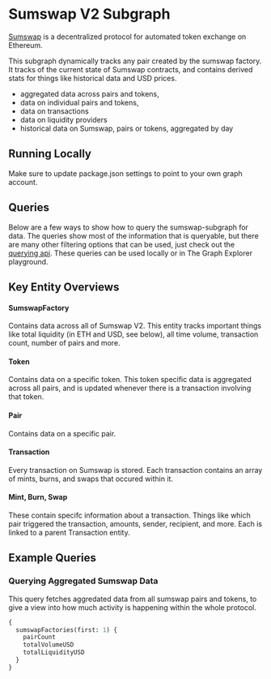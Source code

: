 # Sumswap V2 Subgraph

[Sumswap](https://sumswap.org/) is a decentralized protocol for automated token exchange on Ethereum.

This subgraph dynamically tracks any pair created by the sumswap factory. It tracks of the current state of Sumswap contracts, and contains derived stats for things like historical data and USD prices.

- aggregated data across pairs and tokens,
- data on individual pairs and tokens,
- data on transactions
- data on liquidity providers
- historical data on Sumswap, pairs or tokens, aggregated by day

## Running Locally

Make sure to update package.json settings to point to your own graph account.

## Queries

Below are a few ways to show how to query the sumswap-subgraph for data. The queries show most of the information that is queryable, but there are many other filtering options that can be used, just check out the [querying api](https://thegraph.com/docs/graphql-api). These queries can be used locally or in The Graph Explorer playground.

## Key Entity Overviews

#### SumswapFactory

Contains data across all of Sumswap V2. This entity tracks important things like total liquidity (in ETH and USD, see below), all time volume, transaction count, number of pairs and more.

#### Token

Contains data on a specific token. This token specific data is aggregated across all pairs, and is updated whenever there is a transaction involving that token.

#### Pair

Contains data on a specific pair.

#### Transaction

Every transaction on Sumswap is stored. Each transaction contains an array of mints, burns, and swaps that occured within it.

#### Mint, Burn, Swap

These contain specifc information about a transaction. Things like which pair triggered the transaction, amounts, sender, recipient, and more. Each is linked to a parent Transaction entity.

## Example Queries

### Querying Aggregated Sumswap Data

This query fetches aggredated data from all sumswap pairs and tokens, to give a view into how much activity is happening within the whole protocol.

```graphql
{
  sumswapFactories(first: 1) {
    pairCount
    totalVolumeUSD
    totalLiquidityUSD
  }
}
```
